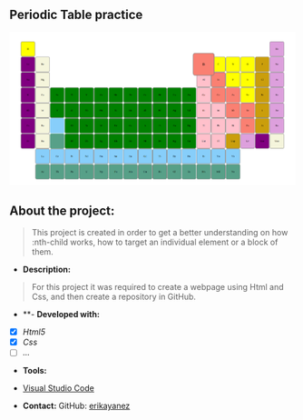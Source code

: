 ## Periodic Table practice

![screenshot of the project](./images/periodic-table.png)

## About the project:
> This project is created in order to get a better understanding on how :nth-child works, how to target an individual element or a block of them.

- **Description:**
> For this project it was required to create a webpage using Html and Css, and then create a repository in GitHub.

- **- **Developed with:**
- [x] _Html5_
- [x] _Css_
- [ ] _..._

- **Tools:**
- [Visual Studio Code](https://code.visualstudio.com/)

- **Contact:**
GitHub: [erikayanez](https://github.com/)<br>
